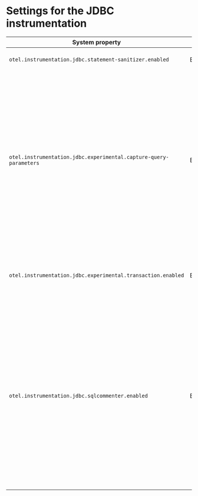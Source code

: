 # Settings for the JDBC instrumentation

| System property                                                   | Type    | Default | Description                                                                                                                                                                                                                                                                                                                                  |
|-------------------------------------------------------------------|---------|---------|----------------------------------------------------------------------------------------------------------------------------------------------------------------------------------------------------------------------------------------------------------------------------------------------------------------------------------------------|
| `otel.instrumentation.jdbc.statement-sanitizer.enabled`           | Boolean | `true`  | Enables the DB statement sanitization.                                                                                                                                                                                                                                                                                                       |
| `otel.instrumentation.jdbc.experimental.capture-query-parameters` | Boolean | `false` | Enable the capture of query parameters as span attributes. Enabling this option disables the statement sanitization. <p>WARNING: captured query parameters may contain sensitive information such as passwords, personally identifiable information or protected health info.                                                                |
| `otel.instrumentation.jdbc.experimental.transaction.enabled`      | Boolean | `false` | Enables experimental instrumentation to create spans for COMMIT and ROLLBACK operations.                                                                                                                                                                                                                                                     |
| `otel.instrumentation.jdbc.sqlcommenter.enabled`                  | Boolean | `false` | Enables augmenting queries with a comment containing the tracing information. See [sqlcommenter](https://google.github.io/sqlcommenter/) for more info. WARNING: augmenting queries with tracing context will make query texts unique, which may have adverse impact on database performance. Consult with database experts before enabling. |
